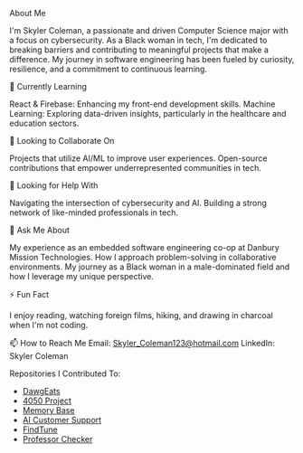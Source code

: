 About Me

I'm Skyler Coleman, a passionate and driven Computer Science major with a focus on cybersecurity. As a Black woman in tech, I'm dedicated to breaking barriers and contributing to meaningful projects that make a difference. My journey in software engineering has been fueled by curiosity, resilience, and a commitment to continuous learning.

🌱 Currently Learning

React & Firebase: Enhancing my front-end development skills.
Machine Learning: Exploring data-driven insights, particularly in the healthcare and education sectors.

👯 Looking to Collaborate On

Projects that utilize AI/ML to improve user experiences.
Open-source contributions that empower underrepresented communities in tech.

🤔 Looking for Help With

Navigating the intersection of cybersecurity and AI.
Building a strong network of like-minded professionals in tech.

💬 Ask Me About

My experience as an embedded software engineering co-op at Danbury Mission Technologies.
How I approach problem-solving in collaborative environments.
My journey as a Black woman in a male-dominated field and how I leverage my unique perspective.

⚡ Fun Fact

I enjoy reading, watching foreign films, hiking,  and drawing in charcoal when I'm not coding.

📫 How to Reach Me
Email: Skyler_Coleman123@hotmail.com
LinkedIn: Skyler Coleman

Repositories I Contributed To:
- [DawgEats](https://github.com/tc89585/DawgEats)
- [4050 Project](https://github.com/xHiQuality/4050project)
- [Memory Base](https://github.com/sufyan360/memory_base)
- [AI Customer Support](https://github.com/sufyan360/AI_Customer_Support)
- [FindTune](https://github.com/LisaComments/FindTune)
- [Professor Checker](https://github.com/sufyan360/professor_check)
